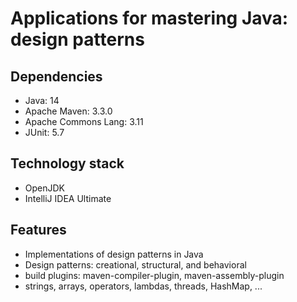# Applications for mastering Java: design patterns
	
## Dependencies
* Java: 14
* Apache Maven: 3.3.0
* Apache Commons Lang: 3.11
* JUnit: 5.7

## Technology stack
* OpenJDK
* IntelliJ IDEA Ultimate

## Features
* Implementations of design patterns in Java
* Design patterns: creational, structural, and behavioral
* build plugins: maven-compiler-plugin, maven-assembly-plugin
* strings, arrays, operators, lambdas, threads, HashMap, ...